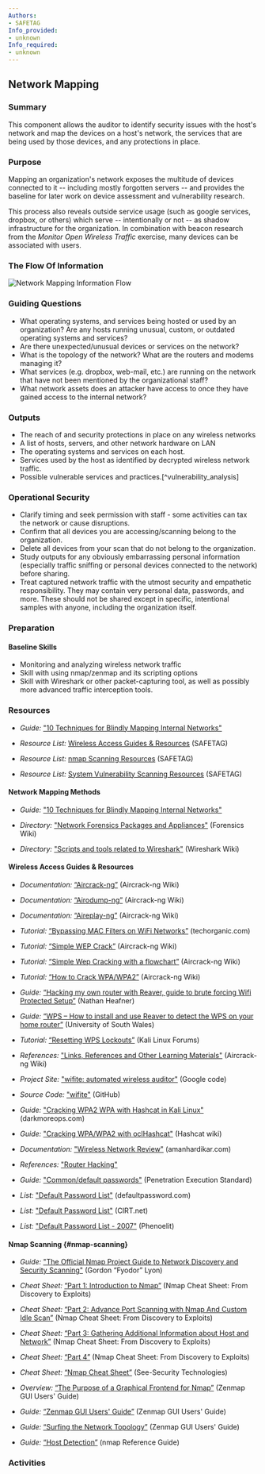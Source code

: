 ```yaml
---
Authors:
- SAFETAG
Info_provided:
- unknown
Info_required:
- unknown
---
```


## Network Mapping

### Summary

This component allows the auditor to identify security issues with the host's network and map the devices on a host's network, the services that are being used by those devices, and any protections in place.

### Purpose
Mapping an organization's network exposes the multitude of devices connected to it -- including mostly forgotten servers -- and provides the baseline for later work on device assessment and vulnerability research.

This process also reveals outside service usage (such as google services, dropbox, or others) which serve -- intentionally or not -- as shadow infrastructure for the organization. In combination with beacon research from the *Monitor Open Wireless Traffic* exercise, many devices can be associated with users.

### The Flow Of Information
![Network Mapping Information Flow](images/info_flows/network_mapping.svg)

### Guiding Questions

* What operating systems, and services being hosted or used by an organization? Are any hosts running unusual, custom, or outdated operating systems and services?
* Are there unexpected/unusual devices or services on the network?
* What is the topology of the network? What are the routers and modems 
managing it?
* What services (e.g. dropbox, web-mail, etc.) are running on the network that have not been mentioned by the organizational staff?
* What network assets does an attacker have access to once they have gained access to the internal network?




### Outputs

  * The reach of and security protections in place on any wireless networks
  * A list of hosts, servers, and other network hardware on LAN
  * The operating systems and services on each host.
  * Services used by the host as identified by decrypted wireless network traffic.
  * Possible vulnerable services and practices.[^vulnerability_analysis]

### Operational Security

  * Clarify timing and seek permission with staff - some activities can tax the network or cause disruptions.
  * Confirm that all devices you are accessing/scanning belong to the organization.
  * Delete all devices from your scan that do not belong to the organization.
  * Study outputs for any obviously embarrassing personal information (especially traffic sniffing or personal devices connected to the network) before sharing.
  * Treat captured network traffic with the utmost security and empathetic responsibility. They may contain very personal data, passwords, and more. These should not be shared except in specific, intentional samples with anyone, including the organization itself.

### Preparation

#### Baseline Skills
* Monitoring and analyzing wireless network traffic
* Skill with using nmap/zenmap and its scripting options
* Skill with Wireshark or other packet-capturing tool, as well as possibly more advanced traffic interception tools.

### Resources
<div class="greybox">

  * *Guide:* ["10 Techniques for Blindly Mapping Internal Networks"](https://www.netspi.com/blog/entryid/135/10-techniques-for-blindly-mapping-internal-networks)

  * *Resource List:* [Wireless Access Guides & Resources](#wireless-access-guides-resources) (SAFETAG)

  * *Resource List:* [nmap Scanning Resources](#nmap-scanning) (SAFETAG)

  * *Resource List:* [System Vulnerability Scanning Resources](#system-vulnerability-scanning) (SAFETAG)


#### Network Mapping Methods

  * *Guide:* ["10 Techniques for Blindly Mapping Internal Networks"](https://www.netspi.com/blog/entryid/135/10-techniques-for-blindly-mapping-internal-networks)

  * *Directory:* ["Network Forensics Packages and Appliances"](http://www.forensicswiki.org/wiki/Tools:Network_Forensics) (Forensics Wiki)

  * *Directory:* ["Scripts and tools related to Wireshark"](http://wiki.wireshark.org/Tools) (Wireshark Wiki)



#### Wireless Access Guides & Resources

  * *Documentation:* [“Aircrack-ng”](http://www.aircrack-ng.org/doku.php?id=aircrack-ng)  (Aircrack-ng Wiki)

  * *Documentation:* [“Airodump-ng”](http://www.aircrack-ng.org/doku.php?id=airodump-ng) (Aircrack-ng Wiki)

  * *Documentation:* [“Aireplay-ng”](http://www.aircrack-ng.org/doku.php?id=aireplay-ng) (Aircrack-ng Wiki)

  * *Tutorial:* [“Bypassing MAC Filters on WiFi Networks”](http://blog.techorganic.com/2010/12/21/bypassing-mac-filters-on-wifi-networks/) (techorganic.com)

  * *Tutorial:* [“Simple WEP Crack”](http://www.aircrack-ng.org/doku.php?id=simple_wep_crack) (Aircrack-ng Wiki)

  * *Tutorial:* [“Simple Wep Cracking with a flowchart”](http://www.aircrack-ng.org/doku.php?id=flowchart) (Aircrack-ng Wiki)

  * *Tutorial:* [“How to Crack WPA/WPA2”](http://www.aircrack-ng.org/doku.php?id=cracking_wpa) (Aircrack-ng Wiki)

  * *Guide:* [“Hacking my own router with Reaver, guide to brute forcing Wifi Protected Setup”](http://nathanheafner.com/home/2013/01/11/hacking-my-own-router-with-reaver-guide-to-brute-forcing-wifi-protected-setup/) (Nathan Heafner)

  * *Guide:* [“WPS – How to install and use Reaver to detect the WPS on your home router”](http://uwnthesis.wordpress.com/2013/07/11/wps-how-to-install-and-use-reaver-to-detect-the-wps-on-your-home-router/) (University of South Wales)

  * *Tutorial:* [“Resetting WPS Lockouts”](https://forums.kali.org/showthread.php?19498-MDK3-Secret-Destruction-Mode) (Kali Linux Forums)

  * *References:* ["Links, References and Other Learning Materials"](http://www.aircrack-ng.org/doku.php?id=links) (Aircrack-ng Wiki)

  * *Project Site:* ["wifite: automated wireless auditor"](https://code.google.com/p/wifite/) (Google code)

  * *Source Code:* ["wifite"](https://github.com/derv82/wifite) (GitHub)

  * *Guide:* ["Cracking WPA2 WPA with Hashcat in Kali Linux"](http://www.darkmoreops.com/2014/08/18/cracking-wpa2-wpa-with-hashcat-kali-linux/?PageSpeed=noscript) (darkmoreops.com)

  * *Guide:* ["Cracking WPA/WPA2 with oclHashcat"](http://hashcat.net/wiki/doku.php?id=cracking_wpawpa2) (Hashcat wiki)

  * *Documentation:* ["Wireless Network Review"](http://www.amanhardikar.com/mindmaps/Wireless.html) (amanhardikar.com)

  * *References:* ["Router Hacking"](https://github.com/justinbeatz/Stockpile)

  * *Guide:* ["Common/default passwords"](http://www.pentest-standard.org/index.php/PTES_Technical_Guidelines#Common.2Fdefault_passwords) (Penetration Execution Standard)

  * *List:* ["Default Password List"](http://www.defaultpassword.com/) (defaultpassword.com)
  
  * *List:* ["Default Password List"](http://www.phenoelit-us.org/dpl/dpl.html) (CIRT.net)

  * *List:* ["Default Password List - 2007"](http://www.phenoelit-us.org/dpl/dpl.html) (Phenoelit)



#### Nmap Scanning {#nmap-scanning}

  * *Guide:* ["The Official Nmap Project Guide to Network Discovery and Security Scanning"](http://nmap.org/book/toc.html) (Gordon “Fyodor” Lyon)

  * *Cheat Sheet:* [“Part 1: Introduction to Nmap”](http://resources.infosecinstitute.com/nmap-cheat-sheet/) (Nmap Cheat Sheet: From Discovery to Exploits)

  * *Cheat Sheet:* [“Part 2: Advance Port Scanning with Nmap And Custom Idle Scan”](http://resources.infosecinstitute.com/nmap-cheat-sheet-discovery-exploits-part-2-advance-port-scanning-nmap-custom-idle-scan/) (Nmap Cheat Sheet: From Discovery to Exploits)

  * *Cheat Sheet:* [“Part 3: Gathering Additional Information about Host and Network”](http://resources.infosecinstitute.com/nmap-cheat-sheet-discovery-exploits-part-3-gathering-additional-information-host-network-2/) (Nmap Cheat Sheet: From Discovery to Exploits)

  * *Cheat Sheet:* [“Part 4”](http://resources.infosecinstitute.com/nmap-cheat-sheet-part-4/) (Nmap Cheat Sheet: From Discovery to Exploits)

  * *Cheat Sheet:* [“Nmap Cheat Sheet”](http://hackingdefined.org/publications/nmap-cheat-sheet.pdf) (See-Security Technologies)

  * *Overview:* [“The Purpose of a Graphical Frontend for Nmap”](http://nmap.org/book/zenmap.html#zenmap-purpose) (Zenmap GUI Users' Guide)

  * *Guide:* [“Zenmap GUI Users' Guide”](http://nmap.org/book/zenmap.html) (Zenmap GUI Users' Guide)
  
  * *Guide:* [“Surfing the Network Topology”](http://nmap.org/book/zenmap-topology.html) (Zenmap GUI Users' Guide)
  
  * *Guide:* [“Host Detection”](http://nmap.org/book/man-host-discovery.html) (nmap Reference Guide)

</div>

### Activities
